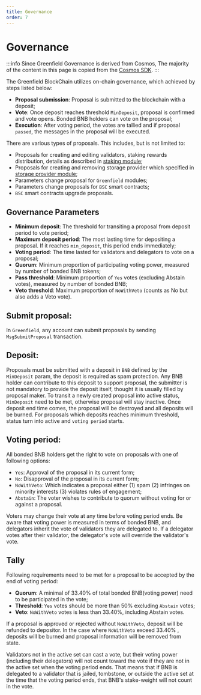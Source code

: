 ```yaml
---
title: Governance
order: 7
---
```


# Governance

:::info
Since Greenfield Governance is derived from Cosmos, The majority of the content in this page is copied from the
[Cosmos SDK](hhttps://hub.cosmos.network/main/governance/process.html).
:::

The Greenfield BlockChain utilizes on-chain governance, which achieved by steps listed below:

- **Proposal submission**: Proposal is submitted to the blockchain with a deposit;
- **Vote**: Once deposit reaches threshold `MinDeposit`, proposal is confirmed and vote opens. Bonded BNB holders can vote on the proposal;
- **Execution**: After voting period, the votes are tallied and if proposal `passed`, the messages in the proposal will be executed.

There are various types of proposals. This includes, but is not limited to:
- Proposals for creating and editing validators, staking rewards distribution, details as described in [staking module](consensus-and-staking.md);
- Proposals for creating and removing storage provider which specified in [storage provider module](storage-provider.md);
- Parameters change proposal for `Greenfield` modules;
- Parameters change proposals for `BSC` smart contracts;
- `BSC` smart contracts upgrade proposals.


## Governance Parameters
- **Minimum deposit**: The threshold for transiting a proposal from deposit period to vote period;
- **Maximum deposit period**: The most lasting time for depositing a proposal. If it reaches `min_deposit`, this period ends immediately;
- **Voting period**: The time lasted for validators and delegators to vote on a proposal;
- **Quorum**: Minimum proportion of participating voting power, measured by number of bonded BNB tokens;
- **Pass threshold**: Minimum proportion of `Yes` votes (excluding Abstain votes), measured by number of bonded BNB;
- **Veto threshold**: Maximum proportion of `NoWithVeto` (counts as No but also adds a Veto vote).

## Submit proposal:

In `Greenfield`, any account can submit proposals by sending `MsgSubmitProposal` transaction.

## Deposit:

Proposals must be submitted with a deposit in `BNB` defined by the `MinDeposit` param, the deposit is required as spam 
protection. Any BNB holder can contribute to this deposit to support proposal, the submitter is not mandatory to provide 
the deposit itself, thought it is usually filled by proposal maker. To transit a newly created proposal into active status, 
`MinDeposit` need to be met, otherwise proposal will stay inactive. Once deposit end time comes, the proposal will be 
destroyed and all deposits will be burned. For 
proposals which deposits reaches minimum threshold, status turn into active and `voting period` starts.

## Voting period:

All bonded BNB holders get the right to vote on proposals with one of following options:

- `Yes`: Approval of the proposal in its current form;
- `No`: Disapproval of the proposal in its current form;
- `NoWithVeto`: Which indicates a proposal either (1) spam (2) infringes on minority interests (3) violates rules of engagement;
- `Abstain`: The voter wishes to contribute to quorum without voting for or against a proposal.

Voters may change their vote at any time before voting period ends. Be aware that voting power is measured in terms 
of bonded BNB, and delegators inherit the vote of validators they are delegated to. If a delegator votes after their validator, 
the delegator's vote will override the validator's vote.

## Tally

Following requirements need to be met for a proposal to be accepted by the end of voting period:

- **Quorum**: A minimal of 33.40% of total bonded BNB(voting power) need to be participated in the vote;
- **Threshold**: `Yes` votes should be more than 50% excluding `Abstain` votes;
- **Veto**: `NoWithVeto` votes is less than 33.40%, including Abstain votes.

If a proposal is approved or rejected without `NoWithVeto`, deposit will be refunded to depositor. In the case where
`NoWithVeto` exceed 33.40% , deposits will be burned and proposal information will be removed from state.

Validators not in the active set can cast a vote, but their voting power (including their delegators) 
will not count toward the vote if they are not in the active set when the voting period ends. That means that if BNB 
is delegated to a validator that is jailed, tombstone, or outside the active set at the time that the voting period 
ends, that BNB's stake-weight will not count in the vote.


